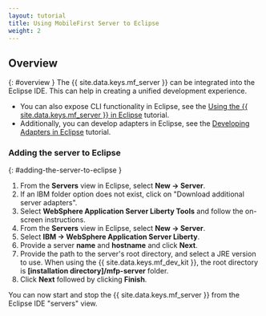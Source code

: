 ```yaml
---
layout: tutorial
title: Using MobileFirst Server to Eclipse
weight: 2
---
```

<!-- NLS_CHARSET=UTF-8 -->
## Overview
{: #overview }
The {{ site.data.keys.mf_server }} can be integrated into the Eclipse IDE. This can help in creating a unified development experience.

* You can also expose CLI functionality in Eclipse, see the [Using the {{ site.data.keys.mf_server }} in Eclipse](../../../../application-development/using-mobilefirst-cli-in-eclipse) tutorial.
* Additionally, you can develop adapters in Eclipse, see the [Developing Adapters in Eclipse](../../../../adapters/developing-adapters) tutorial.

### Adding the server to Eclipse
{: #adding-the-server-to-eclipse }
1. From the **Servers** view in Eclipse, select **New → Server**.
2. If an IBM folder option does not exist, click on "Download additional server adapters".
3. Select **WebSphere Application Server Liberty Tools** and follow the on-screen instructions.
4. From the **Servers** view in Eclipse, select **New → Server**.
5. Select **IBM → WebSphere Application Server Liberty**.
6. Provide a server **name** and **hostname** and click **Next**.
7. Provide the path to the server's root directory, and select a JRE version to use. When using the {{ site.data.keys.mf_dev_kit }}, the root directory is **[installation directory]/mfp-server** folder.
8. Click **Next** followed by clicking **Finish**.

You can now start and stop the {{ site.data.keys.mf_server }} from the Eclipse IDE "servers" view.
